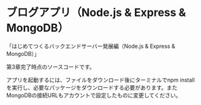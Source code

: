 # ブログアプリ（Node.js & Express & MongoDB）

「はじめてつくるバックエンドサーバー発展編（Node.js & Express & MongoDB）」

第3章完了時点のソースコードです。

アプリを起動するには、ファイルをダウンロード後にターミナルでnpm installを実行し、必要なパッケージをダウンロードする必要があります。またMongoDBの接続URLもアカウントで設定したものに変更してください。
